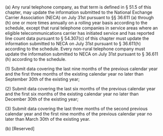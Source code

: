 (a) Any rural telephone company, as that term is defined in § 51.5 of this chapter, may update the information submitted to the National Exchange Carrier Association (NECA) on July 31st pursuant to §§ 36.611 (a) through (h) one or more times annually on a rolling year basis according to the schedule, except that rural telephone companies in service areas where an eligible telecommunications carrier has initiated service and has reported line count data pursuant to § 54.307(c) of this chapter must update the information submitted to NECA on July 31st pursuant to § 36.611(h) according to the schedule. Every non-rural telephone company must update the information submitted to NECA on July 31st pursuant to § 36.611 (h) according to the schedule.

(1) Submit data covering the last nine months of the previous calendar year and the first three months of the existing calendar year no later than September 30th of the existing year;

(2) Submit data covering the last six months of the previous calendar year and the first six months of the existing calendar year no later than December 30th of the existing year;

(3) Submit data covering the last three months of the second previous calendar year and the first nine months of the previous calendar year no later than March 30th of the existing year.
                

(b) [Reserved]


